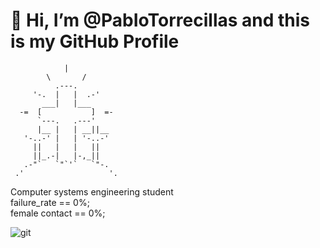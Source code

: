 <h1>👋 Hi, I’m @PabIoTorrecillas and this is my GitHub Profile </h1>

                |
            \       /
              .---.
         '-.  |   |  .-'
           ___|   |___
      -=  [           ]  =-
          `---.   .---'
          |__ |   | __||__
       '-..-' |   | '-..-'
         ||   |   |   ||
         ||_.-|   |-,_||
       .-"`   `"`'`   `"-.
     .'                   '.



 Computer systems engineering student <br>
failure_rate == 0%; <br>
female contact == 0%; <br>

![git](https://github.com/user-attachments/assets/2a7dbb4a-2d21-40d6-8530-7bce8b96c375)
